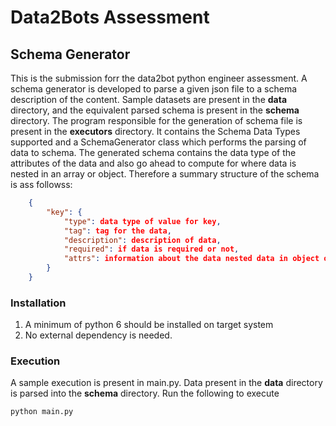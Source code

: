 # Data2Bots Assessment

## Schema Generator

This is the submission forr the data2bot python engineer assessment. A schema generator is developed to parse a given json file to a schema description of the content.
Sample datasets are present in the **data** directory, and the equivalent parsed schema is present in the **schema** directory.
The program responsible for the generation of schema file is present in the **executors** directory. It contains the Schema Data Types supported and a SchemaGenerator class which performs the parsing of data to schema.
The generated schema contains the data type of the attributes of the data and also go ahead to compute for where data is nested in an array or object. Therefore a summary structure of the schema is ass followss:

```json
    {
        "key": {
            "type": data type of value for key,
            "tag": tag for the data,
            "description": description of data,
            "required": if data is required or not,
            "attrs": information about the data nested data in object or array
        }
    }
```

### Installation

1. A minimum of python 6 should be installed on target system
2. No external dependency is needed.

### Execution

A sample execution is present in main.py. Data present in the **data** directory is parsed into the **schema** directory.
Run the following to execute

```python
python main.py
```
